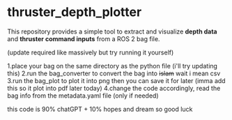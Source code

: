 # thruster_depth_plotter

This repository provides a simple tool to extract and visualize **depth data** and **thruster command inputs** from a ROS 2 bag file.

(update required like massively but try running it yourself)

1.place your bag on the same directory as the python file (i'll try updating this)
2.run the bag_converter to convert the bag into ~~islam~~ wait i mean csv
3.run the bag_plot to plot it into png then you can save it for later (imma add this so it plot into pdf later today)
4.change the code accordingly, read the bag info from the metadata.yaml file (only if needed)


this code is 90% chatGPT + 10% hopes and dream so good luck 